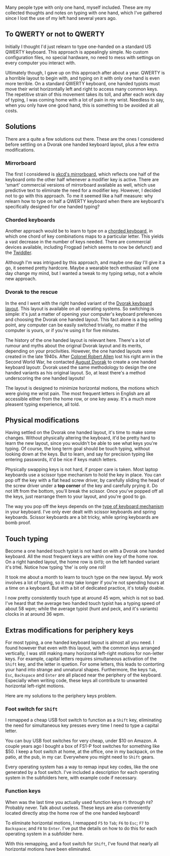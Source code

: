 Many people type with only one hand, myself included. These are my collected thoughts and
notes on typing with one hand, which I've gathered since I lost the use of my left
hand several years ago.

## To QWERTY or not to QWERTY
Initially I thought I'd just relearn to type one-handed on a standard US QWERTY
keyboard. This approach is appealingly simple. No custom configuration files,
no special hardware, no need to mess with settings on every computer you interact with.

Ultimately though, I gave up on this approach after about a year. QWERTY is a
horrible layout to begin with, and typing on it with only one hand is even more
terrible. On a standard QWERTY keyboard, one handed typists must move their
wrist horizontally left and right to access many common keys. The repetitive
strain of this movement takes its toll, and after each work day of typing, I
was coming home with a lot of pain in my wrist. Needless to say, when you only
have one good hand, this is something to be avoided at all costs.

## Solutions
There are a quite a few solutions out there. These are the ones I considered
before settling on a Dvorak one handed keyboard layout, plus a few extra modifications.

### Mirrorboard
The first I considered is [xkcd's
mirrorboard](https://blog.xkcd.com/2007/08/14/mirrorboard-a-one-handed-keyboard-layout-for-the-lazy/),
which reflects one half of the keyboard onto the other half whenever a modifier
key is active. There are 'smart' commercial versions of mirrorboard available
as well, which use predictive text to eliminate the need for a modifier key.
However, I decided not to go with this approach. To me it seemed like a half
measure: why relearn how to type on half a QWERTY keyboard when there are
keyboard's specifically designed for one handed typing?

### Chorded keyboards
Another approach would be to learn to type on a [chorded
keyboard](https://en.wikipedia.org/wiki/Chorded_keyboard), in which one chord
of key combinations maps to a particular letter. This yields a vast decrease in
the number of keys needed. There are commercial devices available, including
Frogpad (which seems to now be defunct) and the
[Twiddler](https://twiddler.tekgear.com/).

Although I'm was intrigued by this
approach, and maybe one day I'll give it a go, it seemed pretty hardcore. Maybe
a wearable tech enthusiast will one day change my mind, but I wanted a tweak
to my typing setup, not a whole new approach.

### Dvorak to the rescue
In the end I went with the right handed variant of the [Dvorak keyboard
layout](https://en.wikipedia.org/wiki/Dvorak_Simplified_Keyboard#One-handed_versions).
This layout is available on all operating systems. So switching is simple: it's just a matter of
opening your computer's keyboard preferences and choosing the Dvorak one handed
layout. This fact alone is a big selling point, any computer can be easily
switched trivially, no matter if the computer is yours, or if you're using it
for five minutes.

The history of the one handed layout is relevant here. There's a lot of
rumour and myths about the original Dvorak layout and its merits, depending on
your proclivities. However, the one handed layouts were created in the late
1940s. After [Colonel Robert
Allen](https://en.wikipedia.org/wiki/Robert_S._Allen) lost his right arm in the
Second World War, he contacted [August
Dvorak](https://en.wikipedia.org/wiki/August_Dvorak) to create a one handed
keyboard layoutr. Dvorak used the same methodology to design the one handed
variants as his original layout. So, at least there's a method underscoring the
one handed layouts!

The layout is designed to minimize horizontal motions, the motions which were
giving me wrist pain. The most frequent letters in English are all accessible
either from the home row, or one key away.  It's a much more pleasent
typing experience, all told.

## Physical modifications
Having settled on the Dvorak one handed layout, it's time to make some changes.
Without physically altering the keyboard, it'd be pretty hard to learn the
new layout, since you wouldn't be able to see what keys you're typing. Of course,
the long term goal should be touch typing, without looking down at the keys.
But to learn, and say for precision typing like entering passwords, it'd be
nice if keys match letters.

Physically swapping keys is not hard, if proper care is taken. Most laptop
keyboards use a scissor type mechanism to hold the key in place. You can pop
off the key with a flat head screw driver, by carefully sliding the head of the
screw driver under a __top corner__ of the key and carefully prying it. Do
not lift from the bottom, you'll break the scissor. Once you've popped off all
the keys, just rearrange them to your layout, and you're good to go.

The way you pop off the keys depends on the [type of keyboard
mechanism](https://en.wikipedia.org/wiki/Keyboard_technology) in your keyboard.
I've only ever dealt with scissor keyboards and spring keyboards. Scissor
keyboards are a bit tricky, while spring keyboards are bomb proof.

## Touch typing
Become a one handed touch typist is not hard on with a Dvorak one handed
keyboard. All the most frequent keys are within one key of the home row.  On a
right handed layout, the home row is `EHTD`; on the left handed variant it's
`DTHE`.  Notice how typing 'the' is only one roll!

It took me about a month to learn to touch type on the new layout. My work
involves a lot of typing, so it may take longer if you're not spending hours at
a time on a keyboard. But with a bit of dedicated practice, it's totally
doable.

I now pretty consistently touch type at around 45 wpm, which is not so bad.
I've heard that the average two handed touch typist has a typing speed of about 58
wpm; while the average typist (hunt and peck, and it's variants) clocks in at
around 36 wpm.

## Extras modifications for periphery keys
For most typing, a one handed keyboard layout is almost all you need. I found
however that even with this layout, with the common keys arranged vertically, I was
still making many horizontal left-right motions for non-letter keys. For
example, capital letters requires simultaneous activation of the `Shift` key,
and the letter in quetion.  For some letters, this leads to contorting your
hand into strange and unnatural shapes.  Furthermore, the keys `Tab`, `Esc`,
`Backspace` and `Enter` are all placed near the periphery of the keyboard.
Especially when writing code, these keys all contribute to unwanted horizontal
left-right motions.

Here are my solutions to the periphery keys problem.

### Foot switch for `Shift`
I remapped a cheap USB foot switch to function as a `Shift` key, eliminating
the need for simultaneous key presses every time I need to type a capital
letter.

You can buy USB foot switches for very cheap, under $10 on Amazon. A couple
years ago I bought a box of FS1-P foot switches for something like $50. I keep
a foot switch at home, at the office, one in my backpack, on the patio, at the
pub, in my car. Everywhere you might need to `Shift` gears.

Every operating system has a way to remap input key codes, like the one
generated by a foot switch. I've included a description for each operating system in the subfolders here, with example code if necessary.

### Function keys
When was the last time you actually used function keys `F5` through `F8`?
Probably never. Talk about useless. These keys are also conveniently located
directly atop the home row of the one handed keyboard!

To eliminate horizontal motions, I remapped `F5` to `Tab`; `F6` to `Esc`; `F7`
to `Backspace`; and `F8` to `Enter`. I've put the details on how to do this for each operating
system in a subfolder here.

With this remapping, and a foot switch for `Shift`, I've found that nearly all
horizontal motions have been eliminated.
